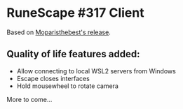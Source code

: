 # RuneScape #317 Client

Based on [Moparisthebest's release](https://www.moparisthebest.com/downloads/rs317.rar).

## Quality of life features added:
- Allow connecting to local WSL2 servers from Windows
- Escape closes interfaces
- Hold mousewheel to rotate camera

More to come...
